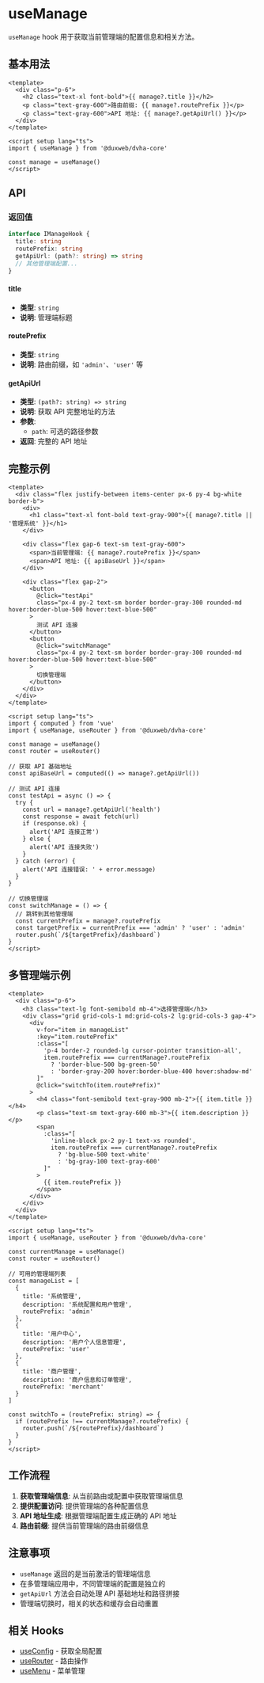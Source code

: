 # useManage

`useManage` hook 用于获取当前管理端的配置信息和相关方法。

## 基本用法

```vue
<template>
  <div class="p-6">
    <h2 class="text-xl font-bold">{{ manage?.title }}</h2>
    <p class="text-gray-600">路由前缀: {{ manage?.routePrefix }}</p>
    <p class="text-gray-600">API 地址: {{ manage?.getApiUrl() }}</p>
  </div>
</template>

<script setup lang="ts">
import { useManage } from '@duxweb/dvha-core'

const manage = useManage()
</script>
```

## API

### 返回值

```typescript
interface IManageHook {
  title: string
  routePrefix: string
  getApiUrl: (path?: string) => string
  // 其他管理端配置...
}
```

#### title
- **类型**: `string`
- **说明**: 管理端标题

#### routePrefix
- **类型**: `string`
- **说明**: 路由前缀，如 `'admin'`、`'user'` 等

#### getApiUrl
- **类型**: `(path?: string) => string`
- **说明**: 获取 API 完整地址的方法
- **参数**:
  - `path`: 可选的路径参数
- **返回**: 完整的 API 地址

## 完整示例

```vue
<template>
  <div class="flex justify-between items-center px-6 py-4 bg-white border-b">
    <div>
      <h1 class="text-xl font-bold text-gray-900">{{ manage?.title || '管理系统' }}</h1>
    </div>

    <div class="flex gap-6 text-sm text-gray-600">
      <span>当前管理端: {{ manage?.routePrefix }}</span>
      <span>API 地址: {{ apiBaseUrl }}</span>
    </div>

    <div class="flex gap-2">
      <button
        @click="testApi"
        class="px-4 py-2 text-sm border border-gray-300 rounded-md hover:border-blue-500 hover:text-blue-500"
      >
        测试 API 连接
      </button>
      <button
        @click="switchManage"
        class="px-4 py-2 text-sm border border-gray-300 rounded-md hover:border-blue-500 hover:text-blue-500"
      >
        切换管理端
      </button>
    </div>
  </div>
</template>

<script setup lang="ts">
import { computed } from 'vue'
import { useManage, useRouter } from '@duxweb/dvha-core'

const manage = useManage()
const router = useRouter()

// 获取 API 基础地址
const apiBaseUrl = computed(() => manage?.getApiUrl())

// 测试 API 连接
const testApi = async () => {
  try {
    const url = manage?.getApiUrl('health')
    const response = await fetch(url)
    if (response.ok) {
      alert('API 连接正常')
    } else {
      alert('API 连接失败')
    }
  } catch (error) {
    alert('API 连接错误: ' + error.message)
  }
}

// 切换管理端
const switchManage = () => {
  // 跳转到其他管理端
  const currentPrefix = manage?.routePrefix
  const targetPrefix = currentPrefix === 'admin' ? 'user' : 'admin'
  router.push(`/${targetPrefix}/dashboard`)
}
</script>
```

## 多管理端示例

```vue
<template>
  <div class="p-6">
    <h3 class="text-lg font-semibold mb-4">选择管理端</h3>
    <div class="grid grid-cols-1 md:grid-cols-2 lg:grid-cols-3 gap-4">
      <div
        v-for="item in manageList"
        :key="item.routePrefix"
        :class="[
          'p-4 border-2 rounded-lg cursor-pointer transition-all',
          item.routePrefix === currentManage?.routePrefix
            ? 'border-blue-500 bg-green-50'
            : 'border-gray-200 hover:border-blue-400 hover:shadow-md'
        ]"
        @click="switchTo(item.routePrefix)"
      >
        <h4 class="font-semibold text-gray-900 mb-2">{{ item.title }}</h4>
        <p class="text-sm text-gray-600 mb-3">{{ item.description }}</p>
        <span
          :class="[
            'inline-block px-2 py-1 text-xs rounded',
            item.routePrefix === currentManage?.routePrefix
              ? 'bg-blue-500 text-white'
              : 'bg-gray-100 text-gray-600'
          ]"
        >
          {{ item.routePrefix }}
        </span>
      </div>
    </div>
  </div>
</template>

<script setup lang="ts">
import { useManage, useRouter } from '@duxweb/dvha-core'

const currentManage = useManage()
const router = useRouter()

// 可用的管理端列表
const manageList = [
  {
    title: '系统管理',
    description: '系统配置和用户管理',
    routePrefix: 'admin'
  },
  {
    title: '用户中心',
    description: '用户个人信息管理',
    routePrefix: 'user'
  },
  {
    title: '商户管理',
    description: '商户信息和订单管理',
    routePrefix: 'merchant'
  }
]

const switchTo = (routePrefix: string) => {
  if (routePrefix !== currentManage?.routePrefix) {
    router.push(`/${routePrefix}/dashboard`)
  }
}
</script>
```

## 工作流程

1. **获取管理端信息**: 从当前路由或配置中获取管理端信息
2. **提供配置访问**: 提供管理端的各种配置信息
3. **API 地址生成**: 根据管理端配置生成正确的 API 地址
4. **路由前缀**: 提供当前管理端的路由前缀信息

## 注意事项

- `useManage` 返回的是当前激活的管理端信息
- 在多管理端应用中，不同管理端的配置是独立的
- `getApiUrl` 方法会自动处理 API 基础地址和路径拼接
- 管理端切换时，相关的状态和缓存会自动重置

## 相关 Hooks

- [useConfig](./useConfig.md) - 获取全局配置
- [useRouter](../router/useRouter.md) - 路由操作
- [useMenu](./useMenu.md) - 菜单管理